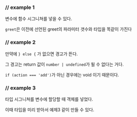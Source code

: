 ### // example 1
변수에 함수 시그니쳐를 넣을 수 있다.

`greet`은 이전에 선언된 greet의 파라미터 갯수와 타입을 똑같이 가진다

### // example 2
만약에 `} else {` 가 없으면 경고가 뜬다.

그 경고는 return 값이 `number | undefined`가 될 수 없다는 거다.

`if (action === 'add')`가 아닌 경우에는 void 이기 때문이다.

### // example 3
타입 시그니쳐를 변수에 할당할 때 객체를 넣었다.

이때 타입을 미리 받아서 예제3 같이 만들 수 있다.